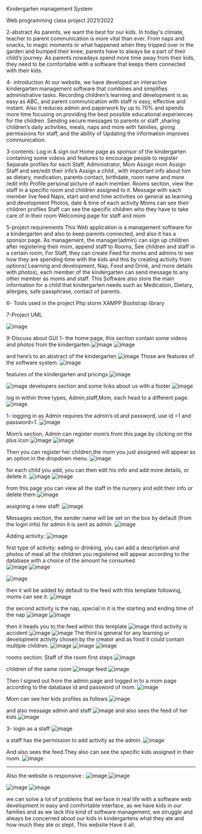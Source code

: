 Kindergarten management System
 
 
 
Web programming class project 2021/2022

 2-abstract
As parents, we want the best for our kids. In today's climate, teacher to parent communication is more vital than ever. From naps and snacks, to magic moments or what happened when they tripped over in the garden and bumped their knee, parents have to always be a part of their child’s journey. As parents nowadays spend more time away from their kids, they  need to be comfortable with a software that keeps them connected with their kids.









4- introduction
At our website, we have developed an interactive kindergarten management software that combines and simplifies administrative tasks. Recording children’s learning and development is as easy as ABC, and parent communication with staff is easy, effective and instant.
Also it reduces admin and paperwork by up to 70% and spends more time focusing on providing the best possible educational experiences for the children.
Sending secure messages to parents or staff ,sharing children’s daily activities, meals, naps and more with families, giving permissions for staff, and the ability of Updating the information improves communication.


























3-contents:
Log in & sign out
Home page as sponsor of the kindergarten containing some videos and  features to encourage people to register 
Separate profiles for each Staff, Administrator, Mom
Assign mom 
Assign Staff and see/edit their info’s 
Assign a child , with important info about him  as dietary, medication, parents contact, birthdate, room name and more /edit info
Profile personal picture of each member.
Rooms section, view the staff in a specific room and children assigned to it.
Message with each member
 live feed
Naps, start and end time
activities on general as learning and development
Photos, date & time of each activity
Moms can see their children profiles
Staff can see the specific children who they have to take care of in their room
Welcoming page for staff and mom






5-project requirements
This Web application is  a management software for a kindergarten and also to keep parents connected, and also it has a sponsor page. As management, the manager(admin) can sign up children after registering their mom, append staff to Rooms, See children and staff in a certain room, For Staff, they can create Feed for moms and admins to see how they are spending time with the kids and this by creating activity from options( Learning and development, Nap, Food and Drink, and more details with photos), each member of the kindergarten can send message to any other member as moms and staff. This Software also store the main information for a child that kindergarten needs such as Medication, Dietary, allergies, safe passphrase, contact of parents. 


6- Tools used in the project
Php storm
XAMPP
Bootstrap library

7-Project  UML

![image](https://user-images.githubusercontent.com/93089580/214310245-bc5b7ab5-4f0b-4585-99b7-8456f89e05a5.png)



9-Discuss about GUI
1- the home page, this section contain some videos and photos from the kindergarten
![image](https://user-images.githubusercontent.com/93089580/214310520-7313b3ab-9ba4-4b26-a326-b48b527000a6.png)
![image](https://user-images.githubusercontent.com/93089580/214310742-addaea92-536d-4608-af16-c5c37738e829.png)

and here’s to an abstract of the kindergarten
![image](https://user-images.githubusercontent.com/93089580/214311161-b7f4faec-261c-43a0-8ea6-031ff357b453.png)
Those are features of the software system.
![image](https://user-images.githubusercontent.com/93089580/214311283-0bc9598d-7012-48d2-8308-9dba0f411df9.png)

features of the kindergarten and pricings
![image](https://user-images.githubusercontent.com/93089580/214311460-3456cbd6-53fd-4f26-b335-e83afc34bf51.png)


![image](https://user-images.githubusercontent.com/93089580/214311622-de047e93-7cf7-4090-8a05-3714b66c2576.png)
developers section and some links about us with a footer
![image](https://user-images.githubusercontent.com/93089580/214311664-d8ad2678-4705-4b8e-b64b-345e103ddd89.png)

log in within three types, Admin,staff,Mom, each head to a different page.
![image](https://user-images.githubusercontent.com/93089580/214312442-9cd9858c-d23e-46f7-9220-65e6cbbbf51e.png)

1- logging in as Admin requires the admin’s id and password, use id =1 and password=1. 
![image](https://user-images.githubusercontent.com/93089580/214312543-d76f245d-998c-4927-820b-6d8d1e2a3201.png)

Mom’s section, Admin can register mom’s  from this page by clicking on the plus icon
![image](https://user-images.githubusercontent.com/93089580/214312714-2c6857e5-ab82-4bca-a675-fce3faa8ea12.png)
![image](https://user-images.githubusercontent.com/93089580/214312795-8fba5376-5552-41a7-935d-6f7232be36d2.png)

Then you can register her children,the mom you just assigned will appear as an option in the dropdown menu.
![image](https://user-images.githubusercontent.com/93089580/214312872-94050d6f-ac0b-4cbe-9558-ab660c81a4ef.png)

for each child you add, you can then edit his info and add more details, or delete it. 
![image](https://user-images.githubusercontent.com/93089580/214312987-ef239e00-94e7-45bc-ba85-91a3adebae13.png)
![image](https://user-images.githubusercontent.com/93089580/214313188-046ae87d-8460-4a97-b4cb-eb2aa3904012.png)

from this page you can view all the staff in the nursery and edit their info or delete them
![image](https://user-images.githubusercontent.com/93089580/214313291-134acf6c-986d-4b2f-853b-e6c00ff0cbd8.png)

assigning a new staff:
![image](https://user-images.githubusercontent.com/93089580/214313335-e725d720-dd67-4329-aa48-4be6b1f902f1.png)

Messages section, the sender name will be set on the box by default (from the login info) for admin it is sent as admin.
![image](https://user-images.githubusercontent.com/93089580/214313376-9bc5f47d-a483-477f-9d0f-3b9c8d9720bb.png)

Adding activity:
![image](https://user-images.githubusercontent.com/93089580/214313432-7cac9aa7-67de-4498-a21b-2215605b4126.png)

first type of activity: eating or drinking, you can add a description and photos of meal all the children  you registered will appear according to the database with a choice of the amount he consumed  
![image](https://user-images.githubusercontent.com/93089580/214313492-e8713d51-b824-4b6d-b97e-22c629abe5f5.png)
![image](https://user-images.githubusercontent.com/93089580/214313521-827b6017-cfc9-4d45-9c08-3300163b13d3.png)

![image](https://user-images.githubusercontent.com/93089580/214313596-9beebc49-5584-4437-870e-a0451329a3bf.png)

then it will be added by default to the feed with this template following, moms can see it.
![image](https://user-images.githubusercontent.com/93089580/214314217-9074f347-b58c-4715-82be-6ff7054f30e4.png)


the second activity is the nap, special in it is the starting and ending time of the nap
![image](https://user-images.githubusercontent.com/93089580/214314342-91a14566-1c93-4eeb-94a2-020c2e8c5823.png)
![image](https://user-images.githubusercontent.com/93089580/214314395-3ddf5e2c-151e-45c1-9e6b-4fe9bab5b194.png)

then it heads you to the feed within this template
![image](https://user-images.githubusercontent.com/93089580/214314482-9a1ba6f7-05fd-49f9-b4f5-5e360c54107d.png)
third activity is accident
![image](https://user-images.githubusercontent.com/93089580/214314548-cfcd4261-7a58-4301-9bff-508b2f3753b4.png)
![image](https://user-images.githubusercontent.com/93089580/214314616-145898ed-bde5-4ff9-bde0-42237721be4b.png)
The third is general for any learning or development activity chosen by the creator and as food it could contain multiple children.
![image](https://user-images.githubusercontent.com/93089580/214314763-7152c721-b8c8-4116-a52c-cd32cc32153b.png)
![image](https://user-images.githubusercontent.com/93089580/214314792-ffa55656-0211-494d-80ac-1dfd8e63e340.png)
![image](https://user-images.githubusercontent.com/93089580/214314821-769045e8-fff0-43b6-96ab-c51c7d0cd1bb.png)

rooms section:
Staff of the room first steps
![image](https://user-images.githubusercontent.com/93089580/214315335-e096f940-a7bf-4b41-b8eb-3df387610f18.png)

children of the same room
![image](https://user-images.githubusercontent.com/93089580/214315413-13ec0718-4619-4a13-820d-3190b83c8adb.png)
feed
![image](https://user-images.githubusercontent.com/93089580/214315484-80d12da3-0dd2-42e8-a857-c1d14887fddd.png)

Then I signed out from the admin page and logged in to a mom page according to the database id and password of mom.
![image](https://user-images.githubusercontent.com/93089580/214315577-9669bbd2-2725-48c9-a959-8e5f7b41fa18.png)

Mom can see her kids profiles as follows
![image](https://user-images.githubusercontent.com/93089580/214315668-4d93c33a-aa3f-4397-8eda-d83481b148fc.png)

and also message admin and staff
![image](https://user-images.githubusercontent.com/93089580/214315727-2c572f9f-82ef-4288-bcf8-7264c753d76f.png)
and also sees the feed of her kids
![image](https://user-images.githubusercontent.com/93089580/214315768-5f228426-3e4f-49be-98e9-e9d3f7f90eaf.png)

3- login as a staff
![image](https://user-images.githubusercontent.com/93089580/214315887-1ad5af62-81ae-436d-b0e7-ebb9803b0b8b.png)

a staff has the permission to add activity as the admin. 
![image](https://user-images.githubusercontent.com/93089580/214315950-c9be2731-4e0b-4959-9c06-088c03b0a2f9.png)

And also sees the feed.They also can see the specific kids assigned in their room.
![image](https://user-images.githubusercontent.com/93089580/214316094-b5c1a44f-8103-412f-81bd-8d60831a55a1.png)

__________________________________________
Also the website is responsive :
![image](https://user-images.githubusercontent.com/93089580/214316130-892a0076-8b97-4239-9604-f1eb87ba39dd.png)
![image](https://user-images.githubusercontent.com/93089580/214316294-3e502a84-ddc8-4729-ae7d-fc3a67170a0a.png)

![image](https://user-images.githubusercontent.com/93089580/214316338-aa813abe-c500-4378-ba62-618f16df1e8d.png)
![image](https://user-images.githubusercontent.com/93089580/214316381-f4e12861-d0a5-4a76-b1b7-029f192c2eec.png)

 we can solve a lot of problems that we face in real life with a software web development in easy and comfortable interface, as we have kids in our families and as we lack this kind of software management, we struggle and always be concerned about our kids in kindergartens what they ate and how much they ate or slept, This website Have it all.

